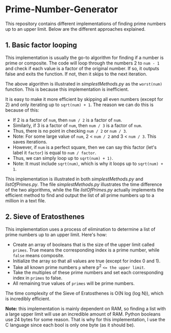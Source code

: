 # Prime-Number-Generator

This repository contains different implementations of finding prime numbers up to an upper limit. Below are the different approaches explained.

## 1. Basic factor looping

This implementation is usually the go-to algorithm for finding if a number is prime or composite. The code will loop through the numbers 2 to `num - 1` and check if each value is a factor of the original number. If so, it outputs false and exits the function. If not, then it skips to the next iteration.

The above algorithm is illustrated in *simplestMethods.py* as the `worst(num)` function. This is because this implementation is inefficient.

It is easy to make it more efficient by skipping all even numbers (except for 2) and only iterating up to `sqrt(num) + 1`. The reason we can do this is because of this:

- If 2 is a factor of `num`, then `num / 2` is a factor of `num`.
- Similarly, if 3 is a factor of `num`, then `num / 3` is a factor of `num`.
- Thus, there is no point in checking `num / 2` or `num / 3`.
- Note: For some large value of `num`, 2 < `num / 2` and 3 < `num / 3`. This saves iterations.
- However, if `num` is a perfect square, then we can say this factor (let's label it `factor`) is equal to `num / factor`.
- Thus, we can simply loop up to `sqrt(num) + 1)`.
- Note: It must include `sqrt(num)`, which is why it loops up to `sqrt(num) + 1`.

This implementation is illustrated in both *simplestMethods.py* and *listOfPrimes.py*. The file *simplestMethods.py* illustrates the time difference of the two algorithms, while the file *listOfPrimes.py* actually implements the efficient method to find and output the list of all prime numbers up to a million in a text file.

## 2. Sieve of Eratosthenes

This implementation uses a process of elimination to determine a list of prime numbers up to an upper limit. Here's how:

- Create an array of booleans that is the size of the upper limit called `primes`. True means the corresponding index is a prime number, while `false` means composite.
- Initialize the array so that all values are true (except for index 0 and 1).
- Take all known prime numbers `p` where p<sup>2</sup> `<= the upper limit`.
- Take the multiples of these prime numbers and set each corresponding index in `primes` to false.
- All remaining true values of `primes` will be prime numbers.

The time complexity of the Sieve of Eratosthenes is O(N log (log N)), which is incredibly efficient.

**Note:** this implementation is mainly dependent on RAM, so finding a list with a large upper limit will use an incredible amount of RAM. Python booleans use 24 bytes for some reason. That is why for this implementation, I use the C language since each bool is only one byte (as it should be).
